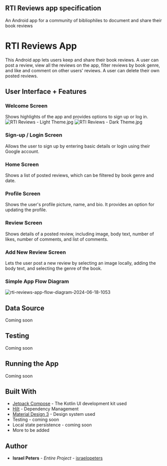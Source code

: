 ## RTI Reviews app specification
An Android app for a community of bibliophiles to document and share their book reviews

# RTI Reviews App
This Android app lets users keep and share their book reviews. A user can post a review, view all the reviews on the app, filter reviews by book genre, and like and comment on other users' reviews. A user can delete their own posted reviews.

## User Interface + Features

### Welcome Screen
Shows highlights of the app and provides options to sign up or log in.
![RTI Reviews - Light Theme.jpg](..%2F..%2FDownloads%2FRTI%20Reviews%20-%20Light%20Theme.jpg)
![RTI Reviews - Dark Theme.jpg](..%2F..%2FDownloads%2FRTI%20Reviews%20-%20Dark%20Theme.jpg)

### Sign-up / Login Screen
Allows the user to sign up by entering basic details or login using their Google account.

### Home Screen
Shows a list of posted reviews, which can be filtered by book genre and date.

### Profile Screen
Shows the user's profile picture, name, and bio. It provides an option for updating the profile.

### Review Screen
Shows details of a posted review, including image, body text, number of likes, number of comments, and list of comments.

### Add New Review Screen
Lets the user post a new review by selecting an image locally, adding the body text, and selecting the genre of the book.

### Simple App Flow Diagram
![rti-reviews-app-flow-diagram-2024-06-18-1053](https://github.com/user-attachments/assets/7ab39410-4d9f-4bb2-bf21-cce076a79404)


## Data Source
Coming soon
## Testing
Coming soon
## Running the App 
Coming soon

## Built With

* [Jetpack Compose](https://developer.android.com/compose) - The Kotlin UI development kit used
* [Hilt](https://developer.android.com/training/dependency-injection/hilt-android) - Dependency Management
* [Material Design 3](https://m3.material.io/) - Design system used
* Testing - coming soon
* Local state persistence - coming soon
* More to be added

## Author

* **Israel Peters** - *Entire Project* - [israelopeters](https://github.com/israelopeters)


